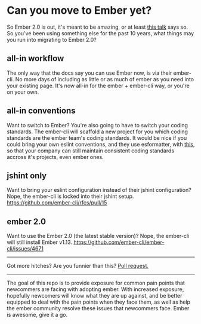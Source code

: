 # Can you move to Ember yet?

So Ember 2.0 is out, it's meant to be amazing, or at least [this talk](https://www.youtube.com/watch?v=maAWS8URMJs) says so. So you've been using something else for the past 10 years, what things may you run into migrating to Ember 2.0?


## all-in workflow
The only way that the docs say you can use Ember now, is via their ember-cli. No more days of including as little or as much of ember as you need into your existing page. It's now all-in for the ember + ember-cli way, or you're on your own.


## all-in conventions
Want to switch to Ember? You're also going to have to switch your coding standards. The ember-cli will scaffold a new project for you which coding standards are the ember team's coding standards. It would be nice if you could bring your own eslint conventions, and they use esformatter, with [this](https://github.com/flet/eslint-to-esformatter), so that your company can still maintain consistent coding standards accross it's projects, even ember ones.


## jshint only
Want to bring your eslint configuration instead of their jshint configuration? Nope, the ember-cli is locked into their jshint setup.
https://github.com/ember-cli/rfcs/pull/15


## ember 2.0
Want to use the Ember 2.0 (the latest stable version)? Nope, the ember-cli will still install Ember v1.13.
https://github.com/ember-cli/ember-cli/issues/4671


---

Got more hitches? Are you funnier than this? [Pull request.](https://github.com/balupton/can-you-move-to-ember-yet/edit/master/README.md)

---

The goal of this repo is to provide exposure for common pain points that newcommers are facing with adopting ember. With increased exposure, hopefully newcomers will know what they are up against, and be better equipped to deal with the pain points when they face them, as well as help the ember community resolve these issues that newcommers face. Ember is awesome, give it a go.
